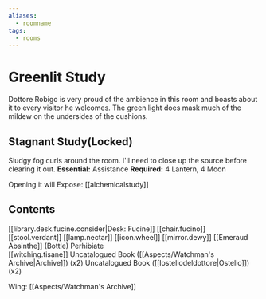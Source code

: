 ```yaml
---
aliases:
  - roomname
tags:
  - rooms
---
```

# Greenlit Study
Dottore Robigo is very proud of the ambience in this room and boasts about it to every visitor he welcomes. The green light does mask much of the mildew on the undersides of the cushions.
## Stagnant Study(Locked)
Sludgy fog curls around the room. I'll need to close up the source before clearing it out.
**Essential:** Assistance
**Required:** 4 Lantern, 4 Moon

Opening it will Expose:
[[alchemicalstudy]]
## Contents
[[library.desk.fucine.consider|Desk: Fucine]]
[[chair.fucino]]
[[stool.verdant]]
[[lamp.nectar]]
[[icon.wheel]]
[[mirror.dewy]]
[[Emeraud Absinthe]] (Bottle)
Perhibiate  
[[witching.tisane]]
Uncatalogued Book ([[Aspects/Watchman's Archive|Archive]]) (x2)
Uncatalogued Book ([[lostellodeldottore|Ostello]]) (x2)

Wing: [[Aspects/Watchman's Archive]]
